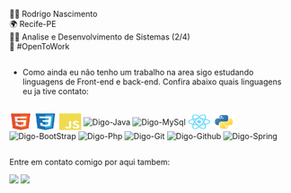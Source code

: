 🙋‍♂️ Rodrigo Nascimento<br>
🌍 Recife-PE<br>
👨‍💻 Analise e Desenvolvimento de Sistemas (2/4)<br>
🤝 #OpenToWork

   ##
   - Como ainda eu não tenho um trabalho na area sigo estudando linguagens de Front-end e back-end.
     Confira abaixo quais linguagens eu ja tive contato:
 <div style="display: inline_block"><br>
   <img align="center" alt="Digo-HTML" height="30" width="40" src="https://raw.githubusercontent.com/devicons/devicon/master/icons/html5/html5-original.svg">
   <img align="center" alt="Digo-CSS" height="30" width="40" src="https://raw.githubusercontent.com/devicons/devicon/master/icons/css3/css3-original.svg">
   <img align="center" alt="Digo-Js" height="30" width="40" src="https://raw.githubusercontent.com/devicons/devicon/master/icons/javascript/javascript-plain.svg">
   <img align="center" alt="Digo-Java" height="30" width="40" src="https://cdn.jsdelivr.net/gh/devicons/devicon/icons/java/java-original-wordmark.svg" />  
   <img align="center" alt="Digo-MySql" height="30" width="40" src="https://cdn.jsdelivr.net/gh/devicons/devicon/icons/mysql/mysql-original-wordmark.svg" />     
   <img align="center" alt="Digo-React" height="30" width="40" src="https://raw.githubusercontent.com/devicons/devicon/master/icons/react/react-original.svg">
   <img align="center" alt="Digo-Python" height="30" width="40" src="https://raw.githubusercontent.com/devicons/devicon/master/icons/python/python-original.svg">
   <img align="center" alt="Digo-BootStrap" height="30" width="40" src="https://cdn.jsdelivr.net/gh/devicons/devicon/icons/bootstrap/bootstrap-original.svg" />
   <img align="center" alt="Digo-Php" height="30" width="40" src="https://cdn.jsdelivr.net/gh/devicons/devicon/icons/php/php-original.svg" />     
   <img align="center" alt="Digo-Git" height="30" width="40" src="https://cdn.jsdelivr.net/gh/devicons/devicon/icons/git/git-original.svg" />        
   <img align="center" alt="Digo-Github" height="30" width="40" src="https://cdn.jsdelivr.net/gh/devicons/devicon/icons/github/github-original.svg" />        
   <img align="center" alt="Digo-Spring" height="30" width="40" src="https://cdn.jsdelivr.net/gh/devicons/devicon/icons/spring/spring-original.svg" />       
</div>

##

Entre em contato comigo por aqui tambem:
<div>
  <a href="https://www.linkedin.com/in/rodrigo-nascimento-b5346a254/" target="_blank"><img src="https://img.shields.io/badge/-LinkedIn-%230077B5?style=for-the-badge&logo=linkedin&logoColor=white" target="_blank"></a> 
  <a href = "mailto:rodrigo.sil.nas96@gmail.com"><img src="https://img.shields.io/badge/-Gmail-%23333?style=for-the-badge&logo=gmail&logoColor=white" target="_blank"></a>
  
</div>

